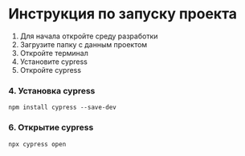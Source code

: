 # Инструкция по запуску проекта
  1.  Для начала откройте среду разработки
  2.  Загрузите папку с данным проектом
  3.  Откройте терминал
  4.  Установите cypress
  5.  Откройте cypress

### 4. Установка cypress
```
npm install cypress --save-dev
```

### 6. Открытие cypress
```
npx cypress open
```
